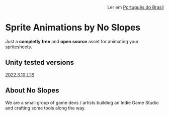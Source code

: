 <p align="right">
  Ler em <a href="README.pt-br.md"> Português do Brasil </a>
</p>

<!-- <p align="center">
  <img style="width: 300px; height:300px;" src="https://no-slopes.github.io/handy-2d-tools/_images/logo.png" />
</p> -->

# Sprite Animations by No Slopes

Just a **completly free** and **open source** asset for animating your spritesheets.

## Unity tested versions

[2022.3.10 LTS](https://unity.com/releases/editor/whats-new/2022.3.10)

## About No Slopes

We are a small group of game devs / artists building an Indie Game Studio and crafting some
tools along the way.
